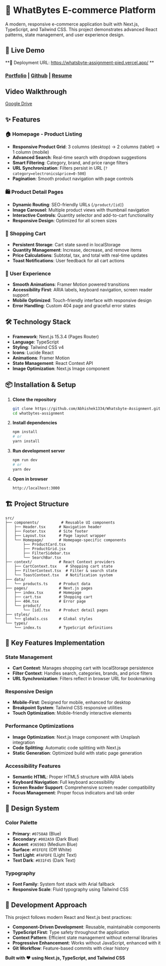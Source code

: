 # 🛒 WhatBytes E-commerce Platform

A modern, responsive e-commerce application built with Next.js, TypeScript, and Tailwind CSS. This project demonstrates advanced React patterns, state management, and user experience design.

## 🚀 Live Demo

**🔗 Deployment URL: https://whatsbyte-assignment-pied.vercel.app/ **

### [Portfolio](https://abhishek-rajoria.vercel.app/) | [Github](http://github.com/Abhishek1334/) | [Resume](https://drive.google.com/file/d/1UchzGFtq72KDwOsg8af5W2NKQDvoRi-J/view?usp=sharing)

## Video Walkthrough
[Google Drive](https://drive.google.com/file/d/1qGmvmVtf9eierKBQcIr1hK4PGHpTZkxu/view?usp=sharing)

## ✨ Features

### 🏠 **Homepage - Product Listing**
- **Responsive Product Grid**: 3 columns (desktop) → 2 columns (tablet) → 1 column (mobile)
- **Advanced Search**: Real-time search with dropdown suggestions
- **Smart Filtering**: Category, brand, and price range filters
- **URL Synchronization**: Filters persist in URL (`?category=electronics&price=0-500`)
- **Pagination**: Smooth product navigation with page controls

### 🛍️ **Product Detail Pages**
- **Dynamic Routing**: SEO-friendly URLs (`/product/[id]`)
- **Image Carousel**: Multiple product views with thumbnail navigation
- **Interactive Controls**: Quantity selector and add-to-cart functionality
- **Responsive Design**: Optimized for all screen sizes

### 🛒 **Shopping Cart**
- **Persistent Storage**: Cart state saved in localStorage
- **Quantity Management**: Increase, decrease, and remove items
- **Price Calculations**: Subtotal, tax, and total with real-time updates
- **Toast Notifications**: User feedback for all cart actions

### 🎨 **User Experience**
- **Smooth Animations**: Framer Motion powered transitions
- **Accessibility First**: ARIA labels, keyboard navigation, screen reader support
- **Mobile Optimized**: Touch-friendly interface with responsive design
- **Error Handling**: Custom 404 page and graceful error states

## 🛠️ Technology Stack

- **Framework**: Next.js 15.3.4 (Pages Router)
- **Language**: TypeScript
- **Styling**: Tailwind CSS v4
- **Icons**: Lucide React
- **Animations**: Framer Motion
- **State Management**: React Context API
- **Image Optimization**: Next.js Image component

## 📦 Installation & Setup

1. **Clone the repository**
   ```bash
   git clone https://github.com/Abhishek1334/Whatsbyte-Assignment.git
   cd whatbytes-assignment
   ```

2. **Install dependencies**
   ```bash
   npm install
   # or
   yarn install
   ```

3. **Run development server**
   ```bash
   npm run dev
   # or
   yarn dev
   ```

4. **Open in browser**
   ```
   http://localhost:3000
   ```

## 🏗️ Project Structure

```
src/
├── components/          # Reusable UI components
│   ├── Header.tsx      # Navigation header
│   ├── Footer.tsx      # Site footer
│   ├── Layout.tsx      # Page layout wrapper
│   └── Homepage/       # Homepage-specific components
│       ├── ProductCard.tsx
│       ├── ProductGrid.jsx
│       ├── FilterSidebar.tsx
│       └── SearchBar.tsx
├── context/            # React Context providers
│   ├── CartContext.tsx    # Shopping cart state
│   ├── FilterContext.tsx  # Filter & search state
│   └── ToastContext.tsx   # Notification system
├── data/
│   └── products.ts     # Product data
├── pages/              # Next.js pages
│   ├── index.tsx       # Homepage
│   ├── cart.tsx        # Shopping cart
│   ├── 404.tsx         # Error page
│   └── product/
│       └── [id].tsx    # Product detail pages
├── styles/
│   └── globals.css     # Global styles
└── types/
    └── index.ts        # TypeScript definitions
```

## 🎯 Key Features Implementation

### **State Management**
- **Cart Context**: Manages shopping cart with localStorage persistence
- **Filter Context**: Handles search, categories, brands, and price filters
- **URL Synchronization**: Filters reflect in browser URL for bookmarking

### **Responsive Design**
- **Mobile-First**: Designed for mobile, enhanced for desktop
- **Breakpoint System**: Tailwind CSS responsive utilities
- **Touch Optimization**: Mobile-friendly interactive elements

### **Performance Optimizations**
- **Image Optimization**: Next.js Image component with Unsplash integration
- **Code Splitting**: Automatic code splitting with Next.js
- **Static Generation**: Optimized build with static page generation

### **Accessibility Features**
- **Semantic HTML**: Proper HTML5 structure with ARIA labels
- **Keyboard Navigation**: Full keyboard accessibility
- **Screen Reader Support**: Comprehensive screen reader compatibility
- **Focus Management**: Proper focus indicators and tab order


## 🎨 Design System

### **Color Palette**
- **Primary**: `#0758A8` (Blue)
- **Secondary**: `#002A59` (Dark Blue)
- **Accent**: `#365983` (Medium Blue)
- **Surface**: `#FEFEFE` (Off White)
- **Text Light**: `#FAFDFE` (Light Text)
- **Text Dark**: `#031F45` (Dark Text)

### **Typography**
- **Font Family**: System font stack with Arial fallback
- **Responsive Scale**: Fluid typography using Tailwind CSS

## 📝 Development Approach

This project follows modern React and Next.js best practices:

- **Component-Driven Development**: Reusable, maintainable components
- **TypeScript First**: Type safety throughout the application
- **Context Pattern**: Efficient state management without external libraries
- **Progressive Enhancement**: Works without JavaScript, enhanced with it
- **Git Workflow**: Feature-based commits with clear history


**Built with ❤️ using Next.js, TypeScript, and Tailwind CSS**
